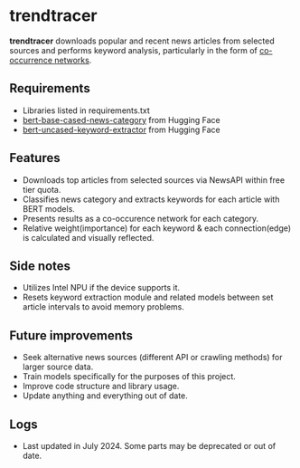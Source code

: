 # trendtracer
**trendtracer** downloads popular and recent news articles from selected sources and performs keyword analysis, particularly in the form of [co-occurrence networks](https://en.wikipedia.org/wiki/Co-occurrence_network). 

## Requirements
- Libraries listed in requirements.txt
- [bert-base-cased-news-category](https://huggingface.co/elozano/bert-base-cased-news-category/tree/main) from Hugging Face
- [bert-uncased-keyword-extractor](https://huggingface.co/yanekyuk/bert-uncased-keyword-extractor) from Hugging Face

## Features
- Downloads top articles from selected sources via NewsAPI within free tier quota.
- Classifies news category and extracts keywords for each article with BERT models.
- Presents results as a co-occurence network for each category.
- Relative weight(importance) for each keyword & each connection(edge) is calculated and visually reflected.

## Side notes
- Utilizes Intel NPU if the device supports it.
- Resets keyword extraction module and related models between set article intervals to avoid memory problems.

## Future improvements
- Seek alternative news sources (different API or crawling methods) for larger source data.
- Train models specifically for the purposes of this project.
- Improve code structure and library usage.
- Update anything and everything out of date.

## Logs
- Last updated in July 2024. Some parts may be deprecated or out of date.